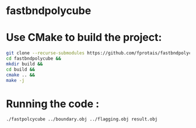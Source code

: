 # fastbndpolycube

# Use CMake to build the project:
```sh
git clone --recurse-submodules https://github.com/fprotais/fastbndpolycube &&
cd fastbndpolycube &&
mkdir build &&
cd build &&
cmake .. &&
make -j 
```

# Running the code :

```sh
./fastpolcycube ../boundary.obj ../flagging.obj result.obj
```